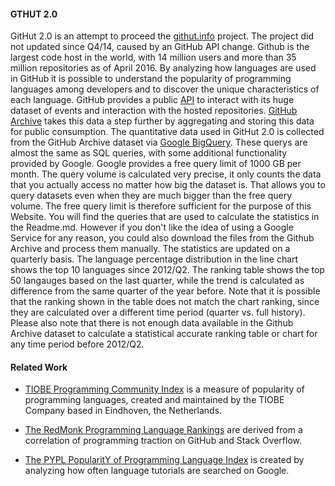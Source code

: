 #### GTHUT 2.0
GitHut 2.0 is an attempt to proceed the [githut.info](http://githut.info) project. The project did not updated since Q4/14, caused by an GitHub API change. Github is the largest code host in the world, with 14 million users and more than 35 million repositories as of April 2016. By analyzing how languages are used in GitHub it is possible to understand the popularity of programming languages among developers and to discover the unique characteristics of each language. GitHub provides a public [API](//developer.github.com/v3/) to interact with its huge dataset of events and interaction with the hosted repositories. [GitHub Archive](//githubarchive.org/) takes this data a step further by aggregating and storing this data for public consumption. The quantitative data used in GitHut 2.0 is collected from the GitHub Archive dataset via  [Google BigQuery](//developers.google.com/bigquery/). These querys are almost the same as SQL queries, with some additional functionality provided by Google. Google provides a free query limit of 1000 GB per month. The query volume is calculated very precise, it only counts the data that you actually access no matter how big the dataset is. That allows you to query datasets even when they are much bigger than the free query volume. The free query limit is therefore sufficient for the purpose of this Website. You will find the queries that are used to calculate the statistics in the Readme.md. However if you don't like the idea of using a Google Service for any reason, you could also download the files from the Github Archive and process them manually. The statistics are updated on a quarterly basis. The language percentage distribution in the line chart shows the top 10 languages since 2012/Q2. The ranking table shows the top 50 langauges based on the last quarter, while the trend is calculated as difference from the same quarter of the year before. Note that it is possible that the ranking shown in the table does not match the chart ranking, since they are calculated over a different time period (quarter vs. full history). Please also note that there is not enough data available in the Github Archive dataset to calculate a statistical accurate ranking table or chart for any time period before 2012/Q2.

#### Related Work
* [TIOBE Programming Community Index](//tiobe.com/tiobe-index/) is a measure of popularity of programming languages, created and maintained by the TIOBE Company based in Eindhoven, the Netherlands.

* [The RedMonk Programming Language Rankings](//redmonk.com/sogrady/2016/07/20/language-rankings-6-16/) are derived from a correlation of programming traction on GitHub and Stack Overflow.

* [The PYPL PopularitY of Programming Language Index](//pypl.github.io/PYPL.html) is created by analyzing how often language tutorials are searched on Google.
